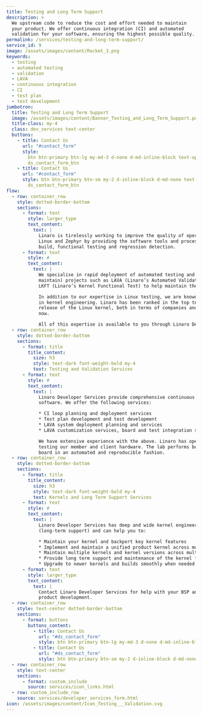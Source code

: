 ```yaml
---
title: Testing and Long Term Support
description: >
  We upstream code to reduce the cost and effort needed to maintain
  your product. We offer continuous integration (CI) and automated
  validation for your software, ensuring the highest possible quality.
permalink: /services/testing-and-long-term-support/
service_id: 9
image: /assets/images/content/Rocket_3.png
keywords:
  - testing
  - automated testing
  - validation
  - LAVA
  - continuous integration
  - CI
  - test plan
  - test development
jumbotron:
  title: Testing and Long Term Support
  image: /assets/images/content/Banner_Testing_and_Long_Term_Support.png
  title-class: my-4
  class: dev_services text-center
  buttons:
    - title: Contact Us
      url: "#contact_form"
      style:
        btn btn-primary btn-lg my-md-3 d-none d-md-inline-block text-uppercase
        ds_contact_form_btn
    - title: Contact Us
      url: "#contact_form"
      style: btn btn-primary btn-sm my-2 d-inline-block d-md-none text-uppercase
        ds_contact_form_btn
flow:
  - row: container_row
    style: dotted-border-bottom
    sections:
      - format: text
        style: larger_type
        text_content:
          text: |
            Linaro is tirelessly working to improve the quality of operating system kernels such as
            Linux and Zephyr by providing the software tools and processes to allow continuous
            build, functional testing and regression detection.
      - format: text
        style: #
        text_content:
          text: |
            We specialise in rapid deployment of automated testing and have created (and
            maintain) projects such as LAVA (Linaro’s Automated Validation Architecture) and
            LKFT (Linaro’s Kernel Functional Test) to help maintain the quality of the kernel.

            In addition to our expertise in Linux testing, we are known for our strong track record
            in kernel engineering. Linaro has been ranked in the top ten contributors to each
            release of the Linux kernel, both in terms of companies and employees for many years
            now.

            All of this expertise is available to you through Linaro Developer Services.
  - row: container_row
    style: dotted-border-bottom
    sections:
      - format: title
        title_content:
          size: h3
          style: text-dark font-weight-bold my-4
          text: Testing and Validation Services
      - format: text
        style: #
        text_content:
          text: |
            Linaro Developer Services provide comprehensive continuous integration (CI) testing for client’s development and product
            software. We offer the following services:

            * CI loop planning and deployment services
            * Test plan development and test development
            * LAVA system deployment planning and services
            * LAVA customization services, board and test integration services

            We have extensive experience with the above. Linaro has operated a large board test farm in Cambridge, for over ten years
            testing our member and client hardware. The lab performs bootloader and kernel testing, testing of images for products and
            board in an automated and reproducible fashion.
  - row: container_row
    style: dotted-border-bottom
    sections:
      - format: title
        title_content:
          size: h3
          style: text-dark font-weight-bold my-4
          text: Kernels and Long Term Support Services
      - format: text
        style: #
        text_content:
          text: |
            Linaro Developer Services has deep and wide kernel engineering and maintenance expertise. We are experts in Linux kernel lts
            (long-term support) and can help you to:

            * Maintain your kernel and backport key kernel features
            * Implement and maintain a unified product kernel across multiple product platforms
            * Maintain multiple kernels and kernel versions across multiple product platforms
            * Provide long term support and maintenance of the kernel for your product platforms
            * Upgrade to newer kernels and builds smoothly when needed
      - format: text
        style: larger_type
        text_content:
          text: |
            Contact Linaro Developer Services for help with your BSP and/or 96Boards
            product development.
  - row: container_row
    style: text-center dotted-border-bottom
    sections:
      - format: buttons
        buttons_content:
          - title: Contact Us
            url: "#ds_contact_form"
            style: btn btn-primary btn-lg my-md-3 d-none d-md-inline-block ds_contact_form_btn
          - title: Contact Us
            url: "#ds_contact_form"
            style: btn btn-primary btn-sm my-2 d-inline-block d-md-none ds_contact_form_btn
  - row: container_row
    style: text-center
    sections:
      - format: custom_include
        source: services/icon_links.html
  - row: custom_include_row
    source: services/developer_services_form.html
icon: /assets/images/content/Icon_Testing___Validation.svg
---
```

